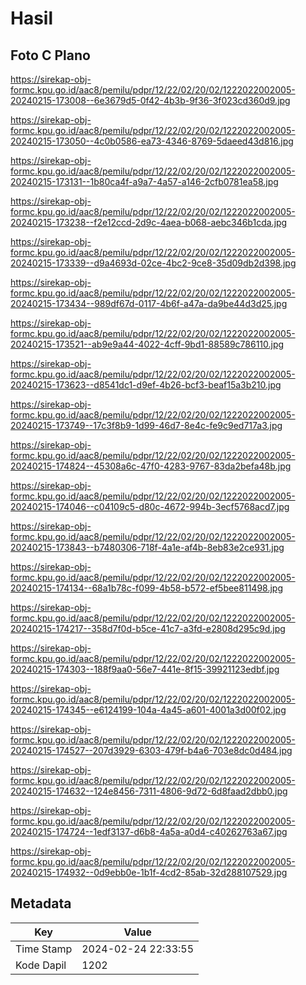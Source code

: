 # Hasil

## Foto C Plano

https://sirekap-obj-formc.kpu.go.id/aac8/pemilu/pdpr/12/22/02/20/02/1222022002005-20240215-173008--6e3679d5-0f42-4b3b-9f36-3f023cd360d9.jpg

https://sirekap-obj-formc.kpu.go.id/aac8/pemilu/pdpr/12/22/02/20/02/1222022002005-20240215-173050--4c0b0586-ea73-4346-8769-5daeed43d816.jpg

https://sirekap-obj-formc.kpu.go.id/aac8/pemilu/pdpr/12/22/02/20/02/1222022002005-20240215-173131--1b80ca4f-a9a7-4a57-a146-2cfb0781ea58.jpg

https://sirekap-obj-formc.kpu.go.id/aac8/pemilu/pdpr/12/22/02/20/02/1222022002005-20240215-173238--f2e12ccd-2d9c-4aea-b068-aebc346b1cda.jpg

https://sirekap-obj-formc.kpu.go.id/aac8/pemilu/pdpr/12/22/02/20/02/1222022002005-20240215-173339--d9a4693d-02ce-4bc2-9ce8-35d09db2d398.jpg

https://sirekap-obj-formc.kpu.go.id/aac8/pemilu/pdpr/12/22/02/20/02/1222022002005-20240215-173434--989df67d-0117-4b6f-a47a-da9be44d3d25.jpg

https://sirekap-obj-formc.kpu.go.id/aac8/pemilu/pdpr/12/22/02/20/02/1222022002005-20240215-173521--ab9e9a44-4022-4cff-9bd1-88589c786110.jpg

https://sirekap-obj-formc.kpu.go.id/aac8/pemilu/pdpr/12/22/02/20/02/1222022002005-20240215-173623--d8541dc1-d9ef-4b26-bcf3-beaf15a3b210.jpg

https://sirekap-obj-formc.kpu.go.id/aac8/pemilu/pdpr/12/22/02/20/02/1222022002005-20240215-173749--17c3f8b9-1d99-46d7-8e4c-fe9c9ed717a3.jpg

https://sirekap-obj-formc.kpu.go.id/aac8/pemilu/pdpr/12/22/02/20/02/1222022002005-20240215-174824--45308a6c-47f0-4283-9767-83da2befa48b.jpg

https://sirekap-obj-formc.kpu.go.id/aac8/pemilu/pdpr/12/22/02/20/02/1222022002005-20240215-174046--c04109c5-d80c-4672-994b-3ecf5768acd7.jpg

https://sirekap-obj-formc.kpu.go.id/aac8/pemilu/pdpr/12/22/02/20/02/1222022002005-20240215-173843--b7480306-718f-4a1e-af4b-8eb83e2ce931.jpg

https://sirekap-obj-formc.kpu.go.id/aac8/pemilu/pdpr/12/22/02/20/02/1222022002005-20240215-174134--68a1b78c-f099-4b58-b572-ef5bee811498.jpg

https://sirekap-obj-formc.kpu.go.id/aac8/pemilu/pdpr/12/22/02/20/02/1222022002005-20240215-174217--358d7f0d-b5ce-41c7-a3fd-e2808d295c9d.jpg

https://sirekap-obj-formc.kpu.go.id/aac8/pemilu/pdpr/12/22/02/20/02/1222022002005-20240215-174303--188f9aa0-56e7-441e-8f15-39921123edbf.jpg

https://sirekap-obj-formc.kpu.go.id/aac8/pemilu/pdpr/12/22/02/20/02/1222022002005-20240215-174345--e6124199-104a-4a45-a601-4001a3d00f02.jpg

https://sirekap-obj-formc.kpu.go.id/aac8/pemilu/pdpr/12/22/02/20/02/1222022002005-20240215-174527--207d3929-6303-479f-b4a6-703e8dc0d484.jpg

https://sirekap-obj-formc.kpu.go.id/aac8/pemilu/pdpr/12/22/02/20/02/1222022002005-20240215-174632--124e8456-7311-4806-9d72-6d8faad2dbb0.jpg

https://sirekap-obj-formc.kpu.go.id/aac8/pemilu/pdpr/12/22/02/20/02/1222022002005-20240215-174724--1edf3137-d6b8-4a5a-a0d4-c40262763a67.jpg

https://sirekap-obj-formc.kpu.go.id/aac8/pemilu/pdpr/12/22/02/20/02/1222022002005-20240215-174932--0d9ebb0e-1b1f-4cd2-85ab-32d288107529.jpg


## Metadata

| Key        | Value               |
| ---------- | ------------------- |
| Time Stamp | 2024-02-24 22:33:55 |
| Kode Dapil | 1202                |



